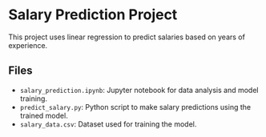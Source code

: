 # Salary Prediction Project

This project uses linear regression to predict salaries based on years of experience.

## Files

- `salary_prediction.ipynb`: Jupyter notebook for data analysis and model training.
- `predict_salary.py`: Python script to make salary predictions using the trained model.
- `salary_data.csv`: Dataset used for training the model.
